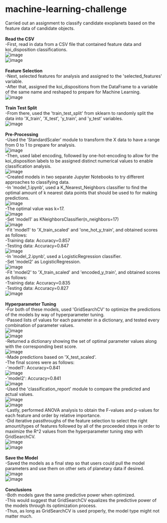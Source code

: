 # machine-learning-challenge

Carried out an assignment to classify candidate exoplanets based on the feature data of candidate objects.<br />
<br />
<b>Read the CSV</b><br />
-First, read in data from a CSV file that contained feature data and koi_disposition classifications.<br />
![image](https://github.com/KotR9001/machine-learning-challenge/assets/57807780/06784d14-0285-4362-8e27-877678370e2f)<br />
![image](https://github.com/KotR9001/machine-learning-challenge/assets/57807780/46ad1fba-57e0-4bb2-9b0f-89cd140036d1)<br />
<br />
<b>Feature Selection</b><br />
-Next, selected features for analysis and assigned to the 'selected_features' variable.<br />
-After that, assigned the koi_dispositions from the DataFrame to a variable of the same name and reshaped to prepare for Machine 
Learning.<br />
![image](https://github.com/KotR9001/machine-learning-challenge/assets/57807780/9b14300d-90a8-4fe8-b21e-7c5bf075e40f)<br />
<br />
<b>Train Test Split</b><br />
-From there, used the 'train_test_split' from sklearn to randomly split the data into 'X_train', 'X_test', 'y_train', and 'y_test'
variables.<br />
![image](https://github.com/KotR9001/machine-learning-challenge/assets/57807780/146a8070-8465-4970-b7a3-c2e66485ab19)<br />
<br />
<b>Pre-Processing</b><br />
-Used the 'StandardScaler' module to transform the X data to have a range from 0 to 1 to prepare for analysis.<br />
![image](https://github.com/KotR9001/machine-learning-challenge/assets/57807780/ade3c4a4-dbaa-4324-9d1e-71c3b64a92aa)<br />
-Then, used label encoding, followed by one-hot-encoding to allow for the koi_disposition labels to be assigned distinct numerical
values to enable classification analysis.<br />
![image](https://github.com/KotR9001/machine-learning-challenge/assets/57807780/75f519fd-3146-4ede-b621-cdda0a4cacd6)<br />
-Created models in two separate Jupyter Notebooks to try different approaches to classifying data.<br />
	-In 'model_1.ipynb', used a K_Nearest_Neighbors classifier to find the optimal amount of k nearest data 
	points that should be used to for making predictions.<br />
![image](https://github.com/KotR9001/machine-learning-challenge/assets/57807780/d5268523-3b4a-4cc3-a63c-0fc88a58196f)<br />
		-The optimal value was k=17.<br />
![image](https://github.com/KotR9001/machine-learning-challenge/assets/57807780/674e31f2-58fc-4e50-b770-34cbf86739c3)<br />
		-Set 'model1' as KNeighborsClassifier(n_neighbors=17)<br />
![image](https://github.com/KotR9001/machine-learning-challenge/assets/57807780/debc7c9b-5e4e-4fc8-af47-064d1a97c7fd)<br />
		-Fit 'model1' to 'X_train_scaled' and 'one_hot_y_train', and obtained scores as follows:<br />
			-Training data: Accuracy=0.857<br />
			-Testing data: Accuracy=0.847<br />
![image](https://github.com/KotR9001/machine-learning-challenge/assets/57807780/27a8de71-8caa-4ec8-a686-e3c63d6b7a34)<br />
	-In 'model_2.ipynb', used a LogisticRegression classifier.<br />
		-Set 'model2' as LogisticRegression.<br />
![image](https://github.com/KotR9001/machine-learning-challenge/assets/57807780/2215db8f-665c-4aeb-9763-2dd1dd9f7d5f)<br />
		-Fit 'model2' to 'X_train_scaled' and 'encoded_y_train', and obtained scores as follows:<br />
			-Training data: Accuracy=0.835<br />
			-Testing data: Accuracy=0.827<br />
![image](https://github.com/KotR9001/machine-learning-challenge/assets/57807780/57776e2e-e4e6-45cf-b156-b5809d4705a5)<br />
<br />
<b>Hyperparameter Tuning</b><br />
-For both of these models, used 'GridSearchCV' to optimize the predictions of the models by way of hyperparameter tuning.<br />
-Passed lists of values for each parameter in a dictionary, and tested every combination of parameter values.<br />
![image](https://github.com/KotR9001/machine-learning-challenge/assets/57807780/b8032719-4e88-4445-8581-f7e91e0794fe)<br />
![image](https://github.com/KotR9001/machine-learning-challenge/assets/57807780/fcc9608b-466d-430f-b1a7-0efeafafdb5e)<br />
-Returned a dictionary showing the set of optimal parameter values along with the corresponding best score.<br />
![image](https://github.com/KotR9001/machine-learning-challenge/assets/57807780/4e8b8614-c709-499a-924a-7f610180c50b)<br />
-Made predictions based on 'X_test_scaled'.<br />
	-The final scores were as follows:<br />
		-'model1': Accuracy=0.841<br />
![image](https://github.com/KotR9001/machine-learning-challenge/assets/57807780/d19871cd-f0b9-40d1-acc7-0708b10de041)<br />
		-'model2': Accuracy=0.841<br />
![image](https://github.com/KotR9001/machine-learning-challenge/assets/57807780/0fdc3f0d-f887-4e88-a154-3540ec97a702)<br />
-Used the 'classification_report' module to compare the predicted and actual values.<br />
![image](https://github.com/KotR9001/machine-learning-challenge/assets/57807780/7aff46f6-91dc-420c-b3a1-6cda3543dac4)<br />
![image](https://github.com/KotR9001/machine-learning-challenge/assets/57807780/f171473b-202c-4f1d-a006-adc348cd04e2)<br />
-Lastly, performed ANOVA analysis to obtain the F-values and p-values for each feature and order by relative importance.<br />
	-Did iterative passthroughs of the feature selection to select the right amount/types of features 
	followed by all of the proceeded steps in order to maximize the R^2 values from the hyperparameter tuning 
	step with GridSearchCV.<br />
![image](https://github.com/KotR9001/machine-learning-challenge/assets/57807780/1259548f-ca26-4e67-9a1a-5970f51f9f99)<br />
![image](https://github.com/KotR9001/machine-learning-challenge/assets/57807780/2d475d47-1616-488c-b03d-eb890d8ef99c)<br />
<br />
<b>Save the Model</b><br />
-Saved the models as a final step so that users could pull the model parameters and use them on other sets of planetary data if
desired.<br />
![image](https://github.com/KotR9001/machine-learning-challenge/assets/57807780/2f135d13-d1c6-4c0f-b4aa-7d35de7fea7e)<br />
![image](https://github.com/KotR9001/machine-learning-challenge/assets/57807780/f82e5c1d-d737-42dd-be62-c2c132a86e09)<br />
<br />
<b>Conclusions</b><br />
-Both models gave the same predictive power when optimized.<br />
-This would suggest that GridSearchCV equalizes the predictive power of the models through its optimization process.<br />
-Thus, as long as GridSearchCV is used properly, the model type might not matter much.<br />
